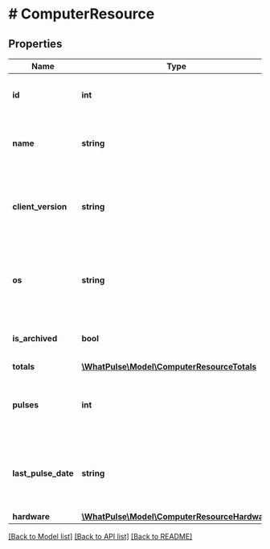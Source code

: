 # # ComputerResource

## Properties

Name | Type | Description | Notes
------------ | ------------- | ------------- | -------------
**id** | **int** | The unique identifier for the computer. |
**name** | **string** | How the computer is named on the user&#39;s account. |
**client_version** | **string** | The version of the WhatPulse client running on this computer. |
**os** | **string** | The operating system of the computer, represented as code. |
**is_archived** | **bool** | Whether or not this computer is archived. |
**totals** | [**\WhatPulse\Model\ComputerResourceTotals**](ComputerResourceTotals.md) |  |
**pulses** | **int** | The total number of pulses recorded for this computer. |
**last_pulse_date** | **string** | The date and time of the last pulse recorded for this computer. |
**hardware** | [**\WhatPulse\Model\ComputerResourceHardware**](ComputerResourceHardware.md) |  |

[[Back to Model list]](../../README.md#models) [[Back to API list]](../../README.md#endpoints) [[Back to README]](../../README.md)
